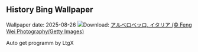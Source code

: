 ## History Bing Wallpaper
Wallpaper date: 2025-08-26
![](https://www.bing.com/th?id=OHR.TrulliHouses_JA-JP5521004094_UHD.jpg&w=1000)Download: [アルベロベッロ, イタリア (© Feng Wei Photography/Getty Images)](https://www.bing.com/th?id=OHR.TrulliHouses_JA-JP5521004094_UHD.jpg)

Auto get programm by LtgX
